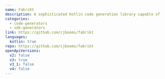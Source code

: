 ```yaml
---
name: FabriKt
description: A sophisticated Kotlin code generation library capable of generating Jackson-annotated data classes, Spring Controller interfaces, and fault-tolerant OkHttp clients. Written in Kotlin, this library programatically generates code and is capable of handling advanced OpenApi3 specification features such as polymorphism.
categories:
  - code-generators
  - sdk-generators
link: https://github.com/cjbooms/fabrikt
languages:
  kotlin: true
repo: https://github.com/cjbooms/fabrikt
openApiVersions:
  v2: false
  v3: true
  v3_1: false
  v4: false
---
```

